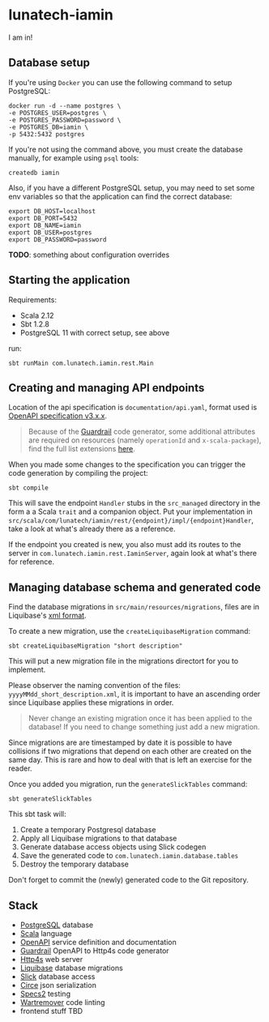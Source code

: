 # lunatech-iamin

I am in!

## Database setup

If you're using `Docker` you can use the following command to setup PostgreSQL:

```
docker run -d --name postgres \
-e POSTGRES_USER=postgres \
-e POSTGRES_PASSWORD=password \
-e POSTGRES_DB=iamin \
-p 5432:5432 postgres
```

If you're not using the command above, you must create the database manually, for example using `psql` tools:

```
createdb iamin
```

Also, if you have a different PostgreSQL setup, you may need to set some env variables so that the application can find
the correct database:

```
export DB_HOST=localhost
export DB_PORT=5432
export DB_NAME=iamin
export DB_USER=postgres
export DB_PASSWORD=password
```

**TODO**: something about configuration overrides


## Starting the application

Requirements:

- Scala 2.12
- Sbt 1.2.8
- PostgreSQL 11 with correct setup, see above

run:

```
sbt runMain com.lunatech.iamin.rest.Main
```


## Creating and managing API endpoints

Location of the api specification is `documentation/api.yaml`, format used is
[OpenAPI specification v3.x.x](https://swagger.io/specification).

>Because of the [Guardrail](https://github.com/twilio/guardrail) code generator, some additional attributes are required
on resources (namely `operationId` and `x-scala-package`), find the full list extensions
[here](https://github.com/twilio/guardrail/blob/master/docs/book.md#guardrail-extensions).

When you made some changes to the specification you can trigger the code generation by compiling the project:

```
sbt compile
```
This will save the endpoint `Handler` stubs in the `src_managed` directory in the form a a Scala `trait` and a companion
object.
Put your implementation in `src/scala/com/lunatech/iamin/rest/{endpoint}/impl/{endpoint}Handler`, take a look at what's
already there as a reference.

If the endpoint you created is new, you also must add its routes to the server in `com.lunatech.iamin.rest.IaminServer`,
again look at what's there for reference.


## Managing database schema and generated code

Find the database migrations in `src/main/resources/migrations`, files are in Liquibase's
[xml format](https://www.liquibase.org/documentation/xml_format.html).

To create a new migration, use the `createLiquibaseMigration` command:

```
sbt createLiquibaseMigration "short description"
```

This will put a new migration file in the migrations directort for you to implement.

Please observer the naming convention of the files: `yyyyMMdd_short_description.xml`, it is important to have an
ascending order since Liquibase applies these migrations in order.

> Never change an existing migration once it has been applied to the database! If you need to change something just add
a new migration.

Since migrations are are timestamped by date it is possible to have collisions if two migrations that depend on each
other are created on the same day. This is rare and how to deal with that is left an exercise for the reader.

Once you added you migration, run the `generateSlickTables` command:

```
sbt generateSlickTables
```
This sbt task will:

1. Create a temporary Postgresql database
2. Apply all Liquibase migrations to that database
3. Generate database access objects using Slick codegen
4. Save the generated code to `com.lunatech.iamin.database.tables`
5. Destroy the temporary database

Don't forget to commit the (newly) generated code to the Git repository.


## Stack

- [PostgreSQL](https://www.postgresql.org) database
- [Scala](https://www.scala-lang.org) language
- [OpenAPI](https://swagger.io) service definition and documentation
- [Guardrail](https://github.com/twilio/guardrail) OpenAPI to Http4s code generator
- [Http4s](https://http4s.org) web server
- [Liquibase](https://www.liquibase.org) database migrations
- [Slick](http://slick.lightbend.com) database access
- [Circe](https://circe.github.io/circe) json serialization
- [Specs2](https://etorreborre.github.io/specs2/) testing
- [Wartremover](http://www.wartremover.org) code linting
- frontend stuff TBD
